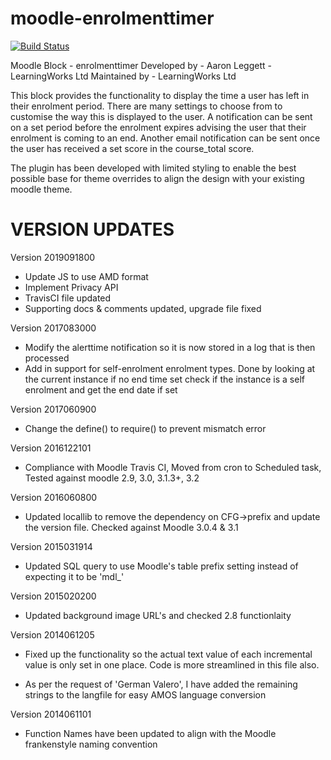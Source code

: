 moodle-enrolmenttimer
=====================
[![Build Status](https://travis-ci.org/learningworks/moodle-block_enrolmenttimer.svg?branch=master)](https://travis-ci.org/learningworks/moodle-block_enrolmenttimer)

Moodle Block - enrolmenttimer
Developed by - Aaron Leggett - LearningWorks Ltd
Maintained by - LearningWorks Ltd

This block provides the functionality to display the time a user has left in their enrolment period.
There are many settings to choose from to customise the way this is displayed to the user.
A notification can be sent on a set period before the enrolment expires advising the user that their enrolment is coming to an end.
Another email notification can be sent once the user has received a set score in the course_total score.

The plugin has been developed with limited styling to enable the best possible base for theme overrides to align the design with your existing moodle theme.


VERSION UPDATES
===============
Version 2019091800
- Update JS to use AMD format
- Implement Privacy API
- TravisCI file updated
- Supporting docs & comments updated, upgrade file fixed

Version 2017083000
- Modify the alerttime notification so it is now stored in a log that is then processed
- Add in support for self-enrolment enrolment types. Done by looking at the current instance if no end time set check if 
the instance is a self enrolment and get the end date if set

Version 2017060900
- Change the define() to require() to prevent mismatch error

Version 2016122101
- Compliance with Moodle Travis CI, Moved from cron to Scheduled task, Tested against moodle 2.9, 3.0, 3.1.3+, 3.2

Version 2016060800
- Updated locallib to remove the dependency on CFG->prefix and update the version file. Checked against Moodle 3.0.4 & 3.1

Version 2015031914
- Updated SQL query to use Moodle's table prefix setting instead of expecting it to be 'mdl_'

Version 2015020200
- Updated background image URL's and checked 2.8 functionlaity

Version 2014061205
- Fixed up the functionality so the actual text value of each incremental
value is only set in one place. Code is more streamlined in this file
also.

- As per the request of 'German Valero', I have added the remaining
strings to the langfile for easy AMOS language conversion

Version 2014061101
- Function Names have been updated to align with the Moodle frankenstyle naming convention